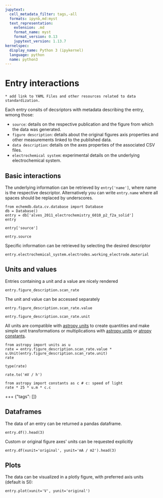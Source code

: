 ```yaml
---
jupytext:
  cell_metadata_filter: tags,-all
  formats: ipynb,md:myst
  text_representation:
    extension: .md
    format_name: myst
    format_version: 0.13
    jupytext_version: 1.13.7
kernelspec:
  display_name: Python 3 (ipykernel)
  language: python
  name: python3
---
```


# Entry interactions

<!-- #endregion -->

```{todo}
* add link to YAML Files and other resources related to data standardization.
```

Each entry consits of decsriptors with metadata describing the entry, wmong those:

* `source`: details on the respective publication and the figure from which the data was generated.
* `figure description`: details about the original figures axis properties and other measurements linked to the published data.
* `data description`: details on the axes properties of the associated CSV files.
* `electrochemical system`: experimental details on the underlying electrochemical system.

## Basic interactions

The underlying information can be retrieved by `entry['name']`, 
where name is the respective descriptor. Alternatively you can write `entry.name` 
where all spaces should be replaced by underscores.

```{code-cell} ipython3
from echemdb.data.cv.database import Database
db = Database()
entry = db['alves_2011_electrochemistry_6010_p2_f2a_solid']
entry
```

```{code-cell} ipython3
entry['source']
```

```{code-cell} ipython3
entry.source
```

Specific information can be retrieved by selecting the desired descriptor

```{code-cell} ipython3
entry.electrochemical_system.electrodes.working_electrode.material
```

## Units and values

Entries containing a unit and a value are nicely rendered

```{code-cell} ipython3
entry.figure_description.scan_rate
```

The unit and value can be accessed separately

```{code-cell} ipython3
entry.figure_description.scan_rate.value
```

```{code-cell} ipython3
entry.figure_description.scan_rate.unit
```

All units are compatible with [astropy units](https://docs.astropy.org/en/stable/units/index.html) to create quantities and make simple unit transformations or multiplications with [astropy units](https://docs.astropy.org/en/stable/units/index.html) or [atropy constants](https://docs.astropy.org/en/stable/constants/index.html).

```{code-cell} ipython3
from astropy import units as u
rate = entry.figure_description.scan_rate.value * u.Unit(entry.figure_description.scan_rate.unit)
rate
```

```{code-cell} ipython3
type(rate)
```

```{code-cell} ipython3
rate.to('mV / h')
```

```{code-cell} ipython3
from astropy import constants as c # c: speed of light
rate * 25 * u.m * c.c
```

+++ {"tags": []}

## Dataframes

The data of an entry can be returned a pandas dataframe.

```{code-cell} ipython3
entry.df().head(3)
```

Custom or original figure axes' units can be requested explicitly

```{code-cell} ipython3
entry.df(xunit='original', yunit='mA / m2').head(3)
```

## Plots

The data can be visualized in a plotly figure, with preferred axis units (default is SI):

```{code-cell} ipython3
entry.plot(xunit='V', yunit='original')
```
